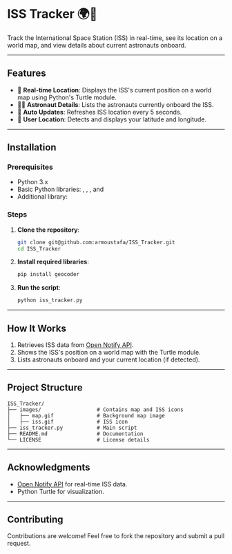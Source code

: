 # ISS Tracker 🌍🚀

Track the International Space Station (ISS) in real-time, see its location on a world map, and view details about current astronauts onboard.

---

## Features
- 🌟 **Real-time Location**: Displays the ISS's current position on a world map using Python's Turtle module.
- 🧑‍🚀 **Astronaut Details**: Lists the astronauts currently onboard the ISS.
- 🔁 **Auto Updates**: Refreshes ISS location every 5 seconds.
- 📍 **User Location**: Detects and displays your latitude and longitude.

---

## Installation
### Prerequisites
- Python 3.x
- Basic Python libraries: , , , and 
- Additional library: 

### Steps
1. **Clone the repository**:
   ```bash
   git clone git@github.com:armoustafa/ISS_Tracker.git
   cd ISS_Tracker
   ```
2. **Install required libraries**:
   ```bash
   pip install geocoder
   ```
3. **Run the script**:
   ```bash
   python iss_tracker.py
   ```

---

## How It Works
1. Retrieves ISS data from [Open Notify API](http://open-notify.org/).
2. Shows the ISS's position on a world map with the Turtle module.
3. Lists astronauts onboard and your current location (if detected).

---

## Project Structure
```plaintext
ISS_Tracker/
├── images/                  # Contains map and ISS icons
│   ├── map.gif              # Background map image
│   ├── iss.gif              # ISS icon
├── iss_tracker.py           # Main script
├── README.md                # Documentation
└── LICENSE                  # License details
```

---

## Acknowledgments
- [Open Notify API](http://open-notify.org/) for real-time ISS data.
- Python Turtle for visualization.

---

## Contributing
Contributions are welcome! Feel free to fork the repository and submit a pull request.

